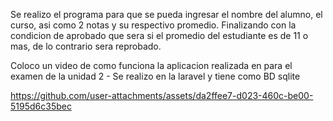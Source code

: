 Se realizo el programa para que se pueda ingresar el nombre del alumno, el curso, asi como 2 notas
y su respectivo promedio. Finalizando con la condicion de aprobado que sera si el promedio del estudiante
es de 11 o mas, de lo contrario sera reprobado.


Coloco un video de como funciona la aplicacion realizada en para el examen de la unidad 2 - Se realizo en la laravel y tiene como BD sqlite

https://github.com/user-attachments/assets/da2ffee7-d023-460c-be00-5195d6c35bec
